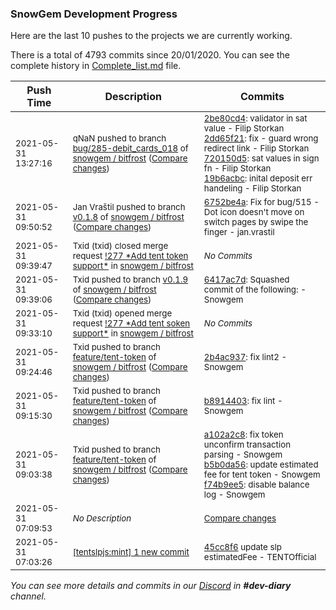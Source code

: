 
### SnowGem Development Progress

Here are the last 10 pushes to the projects we are currently working.

There is a total of 4793 commits since 20/01/2020. You can see the complete history in
 [Complete_list.md](Complete_list.md) file.

| Push Time | Description | Commits |
| --- | --- | --- |
| <sub>2021-05-31 13:27:16</sub> | <sub>qNaN pushed to branch [bug/285\-debit\_cards\_018](https://gitlab.com/snowgem/bitfrost/commits/bug/285-debit_cards_018) of [snowgem / bitfrost](https://gitlab.com/snowgem/bitfrost) ([Compare changes](https://gitlab.com/snowgem/bitfrost/compare/c05efec40d2a13682ade5a379dfc876deadeead8...19b6acbcd5ab3547d9484b81fc4220a8126f3698))</sub> | <sub>[2be80cd4](https://gitlab.com/snowgem/bitfrost/-/commit/2be80cd4948675217bb0e21fbfec01b68ee717ad): validator in sat value - Filip Storkan<br>[2dd65f21](https://gitlab.com/snowgem/bitfrost/-/commit/2dd65f219c9ee112ebf102a5e1da0a8bec116d4b): fix - guard wrong redirect link - Filip Storkan<br>[720150d5](https://gitlab.com/snowgem/bitfrost/-/commit/720150d5877e947842b378e7f3fe27fad69d4585): sat values in sign fn - Filip Storkan<br>[19b6acbc](https://gitlab.com/snowgem/bitfrost/-/commit/19b6acbcd5ab3547d9484b81fc4220a8126f3698): inital deposit err handeling - Filip Storkan</sub> |
| <sub>2021-05-31 09:50:52</sub> | <sub>Jan Vraštil pushed to branch [v0\.1\.8](https://gitlab.com/snowgem/bitfrost/commits/v0.1.8) of [snowgem / bitfrost](https://gitlab.com/snowgem/bitfrost) ([Compare changes](https://gitlab.com/snowgem/bitfrost/compare/3729c90d36a867bedb86c5eb743fe422a30736e3...6752be4abe98b3a936450e5f97ccf574af4c24cf))</sub> | <sub>[6752be4a](https://gitlab.com/snowgem/bitfrost/-/commit/6752be4abe98b3a936450e5f97ccf574af4c24cf): Fix for bug/515 - Dot icon doesn't move on switch pages by swipe the finger - jan.vrastil</sub> |
| <sub>2021-05-31 09:39:47</sub> | <sub>Txid (txid) closed merge request [\!277 \*Add tent token support\*](https://gitlab.com/snowgem/bitfrost/-/merge_requests/277) in [snowgem / bitfrost](https://gitlab.com/snowgem/bitfrost)</sub> | <sub>_No Commits_</sub> |
| <sub>2021-05-31 09:39:06</sub> | <sub>Txid pushed to branch [v0\.1\.9](https://gitlab.com/snowgem/bitfrost/commits/v0.1.9) of [snowgem / bitfrost](https://gitlab.com/snowgem/bitfrost) ([Compare changes](https://gitlab.com/snowgem/bitfrost/compare/f90ab9963b7abfcd7287380c75a9b6080ae9cea2...6417ac7d773193090868634d40c64674fd2dd982))</sub> | <sub>[6417ac7d](https://gitlab.com/snowgem/bitfrost/-/commit/6417ac7d773193090868634d40c64674fd2dd982): Squashed commit of the following: - Snowgem</sub> |
| <sub>2021-05-31 09:33:10</sub> | <sub>Txid (txid) opened merge request [\!277 \*Add tent soken support\*](https://gitlab.com/snowgem/bitfrost/-/merge_requests/277) in [snowgem / bitfrost](https://gitlab.com/snowgem/bitfrost)</sub> | <sub>_No Commits_</sub> |
| <sub>2021-05-31 09:24:46</sub> | <sub>Txid pushed to branch [feature/tent\-token](https://gitlab.com/snowgem/bitfrost/commits/feature/tent-token) of [snowgem / bitfrost](https://gitlab.com/snowgem/bitfrost) ([Compare changes](https://gitlab.com/snowgem/bitfrost/compare/b891440373caa21d2a2dffbcdac28ddbe51efd75...2b4ac9374fb84e43038b3b38c7d2f66a4827ecfb))</sub> | <sub>[2b4ac937](https://gitlab.com/snowgem/bitfrost/-/commit/2b4ac9374fb84e43038b3b38c7d2f66a4827ecfb): fix lint2 - Snowgem</sub> |
| <sub>2021-05-31 09:15:30</sub> | <sub>Txid pushed to branch [feature/tent\-token](https://gitlab.com/snowgem/bitfrost/commits/feature/tent-token) of [snowgem / bitfrost](https://gitlab.com/snowgem/bitfrost) ([Compare changes](https://gitlab.com/snowgem/bitfrost/compare/f74b9ee56a2e101b57285da0d04d81df85cb2da9...b891440373caa21d2a2dffbcdac28ddbe51efd75))</sub> | <sub>[b8914403](https://gitlab.com/snowgem/bitfrost/-/commit/b891440373caa21d2a2dffbcdac28ddbe51efd75): fix lint - Snowgem</sub> |
| <sub>2021-05-31 09:03:38</sub> | <sub>Txid pushed to branch [feature/tent\-token](https://gitlab.com/snowgem/bitfrost/commits/feature/tent-token) of [snowgem / bitfrost](https://gitlab.com/snowgem/bitfrost) ([Compare changes](https://gitlab.com/snowgem/bitfrost/compare/43bd59b399e17ec4899132e1eac31b0f896a2d7f...f74b9ee56a2e101b57285da0d04d81df85cb2da9))</sub> | <sub>[a102a2c8](https://gitlab.com/snowgem/bitfrost/-/commit/a102a2c8568f47f15da55810f9ca9bddebab538a): fix token unconfirm transaction parsing - Snowgem<br>[b5b0da56](https://gitlab.com/snowgem/bitfrost/-/commit/b5b0da561dd73edb813cdf77c0055e973423fe95): update estimated fee for tent token - Snowgem<br>[f74b9ee5](https://gitlab.com/snowgem/bitfrost/-/commit/f74b9ee56a2e101b57285da0d04d81df85cb2da9): disable balance log - Snowgem</sub> |
| <sub>2021-05-31 07:09:53</sub> | <sub>_No Description_</sub> | <sub>[Compare changes](https://github.com/TENTSLP/tentslpjs/compare/45cc8f6f5a44...08064cc6b176)</sub> |
| <sub>2021-05-31 07:03:26</sub> | <sub>[[tentslpjs:mint] 1 new commit](https://github.com/TENTSLP/tentslpjs/commit/45cc8f6f5a447dc3e9824e5f472a4812791c4cdc)</sub> | <sub>[45cc8f6](https://github.com/TENTSLP/tentslpjs/commit/45cc8f6f5a447dc3e9824e5f472a4812791c4cdc) update slp estimatedFee - TENTOfficial</sub> |

_You can see more details and commits in our [Discord](https://discord.gg/zumGnbg) in **#dev-diary** channel._
